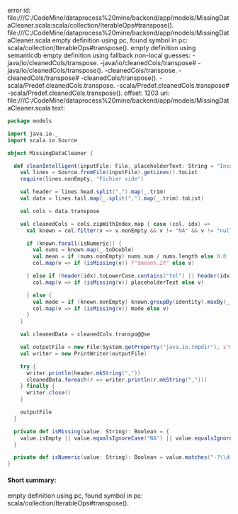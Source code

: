 error id: file:///C:/CodeMine/dataprocess%20mine/backend/app/models/MissingDataCleaner.scala:scala/collection/IterableOps#transpose().
file:///C:/CodeMine/dataprocess%20mine/backend/app/models/MissingDataCleaner.scala
empty definition using pc, found symbol in pc: scala/collection/IterableOps#transpose().
empty definition using semanticdb
empty definition using fallback
non-local guesses:
	 -java/io/cleanedCols/transpose.
	 -java/io/cleanedCols/transpose#
	 -java/io/cleanedCols/transpose().
	 -cleanedCols/transpose.
	 -cleanedCols/transpose#
	 -cleanedCols/transpose().
	 -scala/Predef.cleanedCols.transpose.
	 -scala/Predef.cleanedCols.transpose#
	 -scala/Predef.cleanedCols.transpose().
offset: 1203
uri: file:///C:/CodeMine/dataprocess%20mine/backend/app/models/MissingDataCleaner.scala
text:
```scala
package models

import java.io._
import scala.io.Source

object MissingDataCleaner {

  def cleanIntelligent(inputFile: File, placeholderText: String = "Inconnu"): File = {
    val lines = Source.fromFile(inputFile).getLines().toList
    require(lines.nonEmpty, "Fichier vide")

    val header = lines.head.split(",").map(_.trim)
    val data = lines.tail.map(_.split(",").map(_.trim).toList)

    val cols = data.transpose

    val cleanedCols = cols.zipWithIndex.map { case (col, idx) =>
      val known = col.filter(v => v.nonEmpty && v != "NA" && v != "null")

      if (known.forall(isNumeric)) {
        val nums = known.map(_.toDouble)
        val mean = if (nums.nonEmpty) nums.sum / nums.length else 0.0
        col.map(v => if (isMissing(v)) f"$mean%.2f" else v)

      } else if (header(idx).toLowerCase.contains("tel") || header(idx).toLowerCase.contains("phone")) {
        col.map(v => if (isMissing(v)) placeholderText else v)

      } else {
        val mode = if (known.nonEmpty) known.groupBy(identity).maxBy(_._2.size)._1 else placeholderText
        col.map(v => if (isMissing(v)) mode else v)
      }
    }

    val cleanedData = cleanedCols.transpo@@se

    val outputFile = new File(System.getProperty("java.io.tmpdir"), s"missing_intelligent_${inputFile.getName}")
    val writer = new PrintWriter(outputFile)

    try {
      writer.println(header.mkString(","))
      cleanedData.foreach(r => writer.println(r.mkString(",")))
    } finally {
      writer.close()
    }

    outputFile
  }

  private def isMissing(value: String): Boolean = {
    value.isEmpty || value.equalsIgnoreCase("NA") || value.equalsIgnoreCase("null") || value.trim.isEmpty
  }

  private def isNumeric(value: String): Boolean = value.matches("-?\\d+(\\.\\d+)?")
}

```


#### Short summary: 

empty definition using pc, found symbol in pc: scala/collection/IterableOps#transpose().